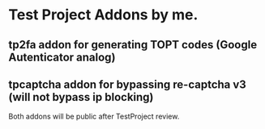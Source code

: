 # Test Project Addons by me.

## tp2fa addon for generating TOPT codes (Google Autenticator analog)
## tpcaptcha addon for bypassing re-captcha v3 (will not bypass ip blocking)

Both addons will be public after TestProject review.
